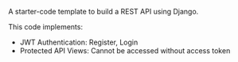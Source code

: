 A starter-code template to build a REST API using Django.

This code implements:

* JWT Authentication: Register, Login
* Protected API Views: Cannot be accessed without access token